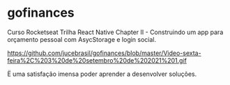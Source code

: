# gofinances
Curso Rocketseat Trilha React Native Chapter II - Construindo um app para orçamento pessoal com AsycStorage e login social.

https://github.com/jucebrasil/gofinances/blob/master/Video-sexta-feira%2C%203%20de%20setembro%20de%202021%201.gif

Ë uma satisfação imensa poder aprender a desenvolver soluções.
